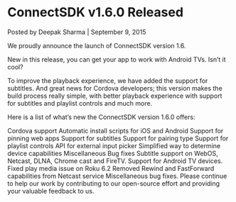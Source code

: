 # ConnectSDK v1.6.0 Released
Posted by Deepak Sharma | September 9, 2015

We proudly announce the launch of ConnectSDK version 1.6.

New in this release, you can get your app to work with Android TVs. Isn’t it cool?

To improve the playback experience, we have added the support for subtitles.
And great news for Cordova developers; this version makes the build process really simple, with better playback experience with support for subtitles and playlist controls and much more.

Here is a list of what’s new the ConnectSDK version 1.6.0 offers:

Cordova support
Automatic install scripts for iOS and Android
Support for pinning web apps
Support for subtitles
Support for pairing type
Support for playlist controls
API for external input picker
Simplified way to determine device capabilities
Miscellaneous Bug fixes
Subtitle support on WebOS, Netcast, DLNA, Chrome cast and FireTV.
Support for Android TV devices.
Fixed play media issue on Roku 6.2
Removed Rewind and FastForward capabilities from Netcast service
Miscellaneous bug fixes.
Please continue to help our work by contributing to our open-source effort and providing your valuable feedback to us.
